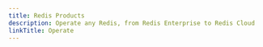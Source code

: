 ```yaml
---
title: Redis Products
description: Operate any Redis, from Redis Enterprise to Redis Cloud
linkTitle: Operate
---
```

